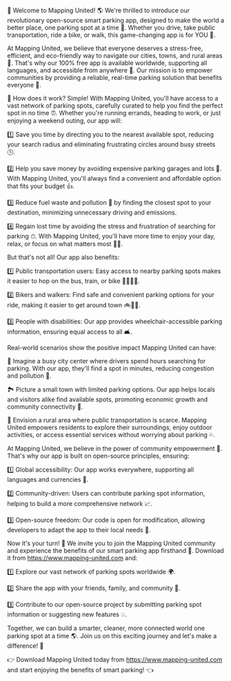 🚨 Welcome to Mapping United! 🌎 We're thrilled to introduce our revolutionary open-source smart parking app, designed to make the world a better place, one parking spot at a time 💪. Whether you drive, take public transportation, ride a bike, or walk, this game-changing app is for YOU 👋.

At Mapping United, we believe that everyone deserves a stress-free, efficient, and eco-friendly way to navigate our cities, towns, and rural areas 🌃. That's why our 100% free app is available worldwide, supporting all languages, and accessible from anywhere 📍. Our mission is to empower communities by providing a reliable, real-time parking solution that benefits everyone 🤝.

🚗 How does it work? Simple! With Mapping United, you'll have access to a vast network of parking spots, carefully curated to help you find the perfect spot in no time ⏰. Whether you're running errands, heading to work, or just enjoying a weekend outing, our app will:

1️⃣ Save you time by directing you to the nearest available spot, reducing your search radius and eliminating frustrating circles around busy streets 🕒.

2️⃣ Help you save money by avoiding expensive parking garages and lots 💸. With Mapping United, you'll always find a convenient and affordable option that fits your budget 👍.

3️⃣ Reduce fuel waste and pollution 🌿 by finding the closest spot to your destination, minimizing unnecessary driving and emissions.

4️⃣ Regain lost time by avoiding the stress and frustration of searching for parking ⏱. With Mapping United, you'll have more time to enjoy your day, relax, or focus on what matters most 💆‍♀️.

But that's not all! Our app also benefits:

1️⃣ Public transportation users: Easy access to nearby parking spots makes it easier to hop on the bus, train, or bike 🚌🚂🚴‍♂️.

2️⃣ Bikers and walkers: Find safe and convenient parking options for your ride, making it easier to get around town 🚲🏃‍♀️.

3️⃣ People with disabilities: Our app provides wheelchair-accessible parking information, ensuring equal access to all 🛋️.

Real-world scenarios show the positive impact Mapping United can have:

🌆 Imagine a busy city center where drivers spend hours searching for parking. With our app, they'll find a spot in minutes, reducing congestion and pollution 💪.

🏞️ Picture a small town with limited parking options. Our app helps locals and visitors alike find available spots, promoting economic growth and community connectivity 🌈.

🚗 Envision a rural area where public transportation is scarce. Mapping United empowers residents to explore their surroundings, enjoy outdoor activities, or access essential services without worrying about parking 💦.

At Mapping United, we believe in the power of community empowerment 🤝. That's why our app is built on open-source principles, ensuring:

1️⃣ Global accessibility: Our app works everywhere, supporting all languages and currencies 💸.

2️⃣ Community-driven: Users can contribute parking spot information, helping to build a more comprehensive network 📈.

3️⃣ Open-source freedom: Our code is open for modification, allowing developers to adapt the app to their local needs 🔧.

Now it's your turn! 🎉 We invite you to join the Mapping United community and experience the benefits of our smart parking app firsthand 👋. Download it from https://www.mapping-united.com and:

1️⃣ Explore our vast network of parking spots worldwide 🌍.

2️⃣ Share the app with your friends, family, and community 💬.

3️⃣ Contribute to our open-source project by submitting parking spot information or suggesting new features 💡.

Together, we can build a smarter, cleaner, more connected world one parking spot at a time 🌎. Join us on this exciting journey and let's make a difference! 🚀

👉 Download Mapping United today from https://www.mapping-united.com and start enjoying the benefits of smart parking! 👈